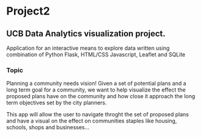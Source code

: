 # Project2

## UCB Data Analytics visualization project.

Application for an interactive means to explore data written using combination of Python Flask, HTML/CSS Javascript, Leaflet and SQLite

### Topic 

Planning a community needs vision! Given a set of potential plans and a long term goal for a community, we want to help visualize the effect the proposed plans have
on the community and how close it approach the long term objectives set by the city planners.

This app will allow the user to navigate throght the set of proposed plans and have a visual on the effect on communities staples like housing, schools, shops and businesses... 